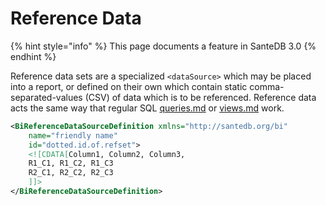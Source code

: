 # Reference Data

{% hint style="info" %}
This page documents a feature in SanteDB 3.0
{% endhint %}

Reference data sets are a specialized `<dataSource>` which may be placed into a report, or defined on their own which contain static comma-separated-values (CSV) of data which is to be referenced. Reference data acts the same way that regular SQL [queries.md](../../../extending-santesuite/extending-santedb/applets/business-intelligence-bi-assets/bi-asset-definitions/queries.md "mention") or [views.md](../../../extending-santesuite/extending-santedb/applets/business-intelligence-bi-assets/bi-asset-definitions/views.md "mention") work.

```xml
<BiReferenceDataSourceDefinition xmlns="http://santedb.org/bi" 
    name="friendly name"
    id="dotted.id.of.refset">
    <![CDATA[Column1, Column2, Column3,
    R1_C1, R1_C2, R1_C3
    R2_C1, R2_C2, R2_C3
    ]]>
</BiReferenceDataSourceDefinition>
```
